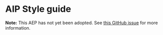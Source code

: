 # AIP Style guide

**Note:** This AEP has not yet been adopted. See
[this GitHub issue](https://github.com/aep-dev/aep.dev/issues/32) for more
information.

